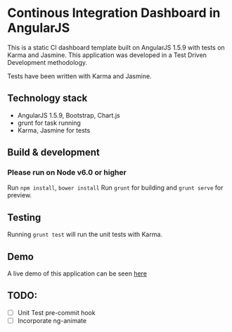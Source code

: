 # Continous Integration Dashboard in AngularJS

This is a static CI dashboard template built on AngularJS 1.5.9 with tests on Karma and Jasmine. This application was developed in a Test Driven Development methodology.

Tests have been written with Karma and Jasmine.

## Technology stack

- AngularJS 1.5.9, Bootstrap, Chart.js
- grunt for task running
- Karma, Jasmine for tests

## Build & development

### Please run on Node v6.0 or higher

Run `npm install`, `bower install`
Run `grunt` for building and `grunt serve` for preview.

## Testing

Running `grunt test` will run the unit tests with Karma.

## Demo

A live demo of this application can be seen [here](http://nik-john.github.io/continuous-integration-dashboard/dist)

## TODO:

- [ ] Unit Test pre-commit hook
- [ ] Incorporate ng-animate
